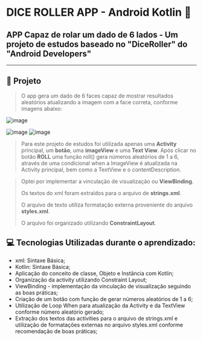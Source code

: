 # DICE ROLLER APP - Android Kotlin 🎲

## APP Capaz de rolar um dado de 6 lados - Um projeto de estudos baseado no "DiceRoller" do "Android Developers"
---
## 📱 Projeto

> O app gera um dado de 6 faces capaz de mostrar resultados aleatórios atualizando a imagem com a face correta, conforme imagens abaixo:

![image](https://user-images.githubusercontent.com/89861753/171263060-aa5ff410-b2b1-4530-832a-de91828c1515.png)

![image](https://user-images.githubusercontent.com/89861753/171262780-7b6d09f1-6f94-4b62-8e3e-fbdc924cd4a3.png)
![image](https://user-images.githubusercontent.com/89861753/171262791-2e93ce81-647d-41be-80de-730e3ba9ceb5.png)

> Para este projeto de estudos foi utilizada apenas uma **Activity** principal, um **botão**, uma **imageView** e uma **Text View**. Após clicar no botão **ROLL** uma função roll() gera números aleatórios de 1 a 6, através de uma condicional when a ImageView é atualizada na Activity principal, bem como a TextView e o contentDescription.

> Optei por implementar a vinculação de visualização ou **ViewBinding**.<p> Os textos do xml foram extraídos para o arquivo de **strings.xml**.<p> O arquivo de texto utiliza formatação externa proveniente do arquivo **styles.xml**.<p> O arquivo foi organizado utilizando **ConstraintLayout**. 

## 💻 Tecnologias Utilizadas durante o aprendizado:

- xml: Sintaxe Básica;
- Kotlin: Sintaxe Básica;
- Aplicação do conceito de classe, Objeto e Instância com Kotlin;
- Organização da activity utilizando Constraint Layout;
- ViewBinding - implementação da vinculação de visualização seguindo as boas práticas;
- Criação de um botão com função de gerar números aleatórios de 1 a 6;
- Utilização de Loop When para atualização da Activity e da TextView conforme número aleatório gerado;
- Extração dos textos das activities para o arquivo de strings.xml e utilização de formatações externas no arquivo styles.xml conforme recomendação de boas práticas;
